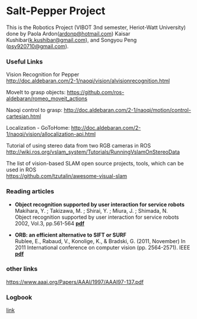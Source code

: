 # Salt-Pepper Project 
This is the Robotics Project (VIBOT 3nd semester, Heriot-Watt University) done by Paola Ardon(ardonp@hotmail.com) Kaisar Kushibar(k.kushibar@gmail.com), and Songyou Peng (psy920710@gmail.com). 

### Useful Links
Vision Recognition for Pepper <br />
http://doc.aldebaran.com/2-1/naoqi/vision/alvisionrecognition.html

MoveIt to grasp objects:
https://github.com/ros-aldebaran/romeo_moveit_actions

Naoqi control to grasp:
http://doc.aldebaran.com/2-1/naoqi/motion/control-cartesian.html

Localization - GoToHome:
http://doc.aldebaran.com/2-1/naoqi/vision/allocalization-api.html

Tutorial of using stereo data from two RGB cameras in ROS <br />
http://wiki.ros.org/vslam_system/Tutorials/RunningVslamOnStereoData

The list of vision-based SLAM open source projects, tools, which can be used in ROS <br />
https://github.com/tzutalin/awesome-visual-slam


### Reading articles
* **Object recognition supported by user interaction for service robots** <br /> Makihara, Y. ; Takizawa, M. ; Shirai, Y. ; Miura, J. ; Shimada, N. <br /> Object recognition supported by user interaction for service robots 2002, Vol.3, pp.561-564 [**pdf**](http://www.am.sanken.osaka-u.ac.jp/~makihara/pdf/accv2002.pdf)

* **ORB: an efficient alternative to SIFT or SURF** <br /> Rublee, E., Rabaud, V., Konolige, K., & Bradski, G. (2011, November) In 2011 International conference on computer vision (pp. 2564-2571). IEEE [**pdf**](http://www.willowgarage.com/sites/default/files/orb_final.pdf)

### other links
https://www.aaai.org/Papers/AAAI/1997/AAAI97-137.pdf

### Logbook
[link](https://www.overleaf.com/6504894skysnw)
